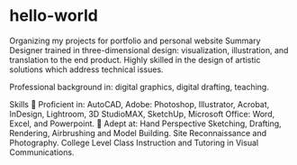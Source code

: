 # hello-world
Organizing my projects for portfolio and personal website
Summary
Designer trained in three-dimensional design: visualization, illustration, and translation to the end product. Highly skilled in the design of artistic solutions which address technical issues. 

Professional background in: digital graphics, digital drafting, teaching.

Skills
	Proficient in: AutoCAD, Adobe: Photoshop, Illustrator, Acrobat, InDesign, Lightroom, 3D StudioMAX, SketchUp, Microsoft Office: Word, Excel, and Powerpoint.
	Adept at: Hand Perspective Sketching, Drafting, Rendering, Airbrushing and Model Building. Site Reconnaissance and Photography. College Level Class Instruction and Tutoring in Visual Communications.
